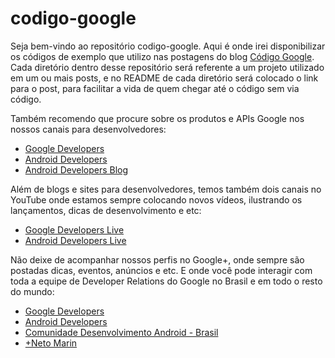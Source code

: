 codigo-google
=============

Seja bem-vindo ao repositório codigo-google.
Aqui é onde irei disponibilizar os códigos de exemplo que utilizo nas postagens do blog [Código Google](http://codigo-google.blogspot.com.br). Cada diretório dentro desse repositório será referente a um projeto utilizado em um ou mais posts, e no README de cada diretório será colocado o link para o post, para facilitar a vida de quem chegar até o código sem via código.

Também recomendo que procure sobre os produtos e APIs Google nos nossos canais para desenvolvedores:
* [Google Developers](http://developers.google.com)
* [Android Developers](http://developer.android.com)
* [Android Developers Blog](http://android-developers.blogspot.com.br)

Além de blogs e sites para desenvolvedores, temos também dois canais no YouTube onde estamos sempre colocando novos vídeos, ilustrando os lançamentos, dicas de desenvolvimento e etc:
* [Google Developers Live](http://www.youtube.com/user/GoogleDevelopers)
* [Android Developers Live](http://www.youtube.com/user/androiddevelopers)

Não deixe de acompanhar nossos perfis no Google+, onde sempre são postadas dicas, eventos, anúncios e etc. E onde você pode interagir com toda a equipe de Developer Relations do Google no Brasil e em todo o resto do mundo:
* [Google Developers](http://plus.google.com/+GoogleDevelopers)
* [Android Developers](http://plus.google.com/+AndroidDevelopers)
* [Comunidade Desenvolvimento Android - Brasil](http://plus.google.com/communities/117285913788478579842)
* [+Neto Marin](http://plus.google.com/+NetoMarin)
